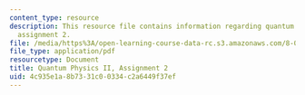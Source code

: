 ```yaml
---
content_type: resource
description: This resource file contains information regarding quantum physics II,
  assignment 2.
file: /media/https%3A/open-learning-course-data-rc.s3.amazonaws.com/8-05-quantum-physics-ii-fall-2013/4c935e1a8b7331c00334c2a6449f37ef_MIT8_05F13_ps2.pdf
file_type: application/pdf
resourcetype: Document
title: Quantum Physics II, Assignment 2
uid: 4c935e1a-8b73-31c0-0334-c2a6449f37ef
---
```


